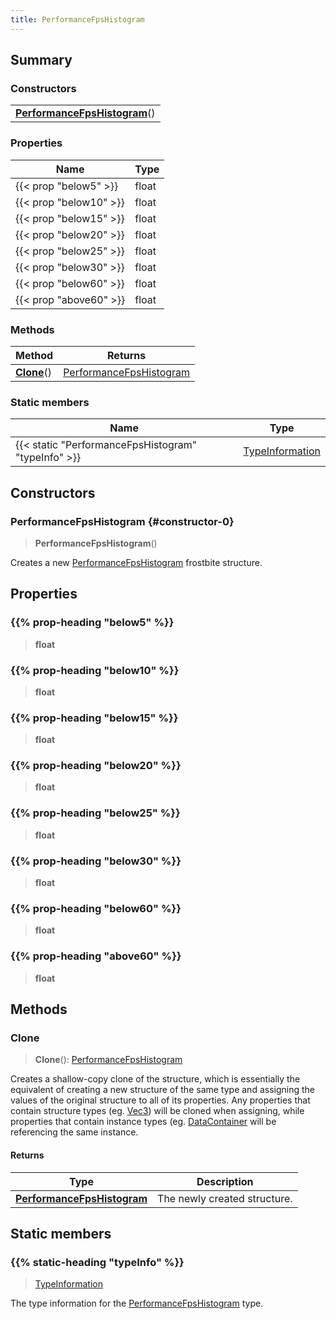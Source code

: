 ```yaml
---
title: PerformanceFpsHistogram
---
```



## Summary
### Constructors
| |
| ----------- |
| **[PerformanceFpsHistogram](#constructor-0)**() |

### Properties
| Name | Type |
| ---- | ---- |
| {{< prop "below5" >}} | float |
| {{< prop "below10" >}} | float |
| {{< prop "below15" >}} | float |
| {{< prop "below20" >}} | float |
| {{< prop "below25" >}} | float |
| {{< prop "below30" >}} | float |
| {{< prop "below60" >}} | float |
| {{< prop "above60" >}} | float |

### Methods
| Method | Returns |
| ------ | ---- |
| **[Clone](#clone)**() | [PerformanceFpsHistogram](/vext/ref/fb/performancefpshistogram) |

### Static members
| Name | Type |
| ---- | ---- |
| {{< static "PerformanceFpsHistogram" "typeInfo" >}} | [TypeInformation](/vext/ref/shared/class/typeinformation) |

## Constructors
### PerformanceFpsHistogram {#constructor-0}
> **PerformanceFpsHistogram**()

Creates a new [PerformanceFpsHistogram](/vext/ref/fb/performancefpshistogram) frostbite structure.

## Properties
### {{% prop-heading "below5" %}}
> **float**

### {{% prop-heading "below10" %}}
> **float**

### {{% prop-heading "below15" %}}
> **float**

### {{% prop-heading "below20" %}}
> **float**

### {{% prop-heading "below25" %}}
> **float**

### {{% prop-heading "below30" %}}
> **float**

### {{% prop-heading "below60" %}}
> **float**

### {{% prop-heading "above60" %}}
> **float**

## Methods
### Clone
> **Clone**(): [PerformanceFpsHistogram](/vext/ref/fb/performancefpshistogram)

Creates a shallow-copy clone of the structure, which is essentially the equivalent of creating a new structure of the same type and assigning the values of the original structure to all of its properties. Any properties that contain structure types (eg. [Vec3](/vext/ref/shared/class/vec3)) will be cloned when assigning, while properties that contain instance types (eg. [DataContainer](/vext/ref/shared/class/datacontainer) will be referencing the same instance.

#### Returns
| Type | Description |
| ---- | ----------- |
| **[PerformanceFpsHistogram](/vext/ref/fb/performancefpshistogram)** | The newly created structure. |

## Static members
### {{% static-heading "typeInfo" %}}
> [TypeInformation](/vext/ref/shared/class/typeinformation)

The type information for the [PerformanceFpsHistogram](/vext/ref/fb/performancefpshistogram) type.

